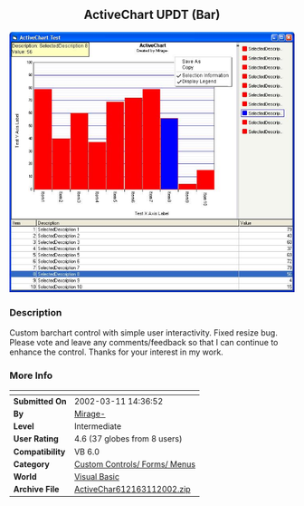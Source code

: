 ﻿<div align="center">

## ActiveChart UPDT \(Bar\)

<img src="PIC2002311940504266.jpg">
</div>

### Description

Custom barchart control with simple user interactivity. Fixed resize bug. Please vote and leave any comments/feedback so that I can continue to enhance the control. Thanks for your interest in my work.
 
### More Info
 


<span>             |<span>
---                |---
**Submitted On**   |2002-03-11 14:36:52
**By**             |[Mirage\-](https://github.com/Planet-Source-Code/PSCIndex/blob/master/ByAuthor/mirage.md)
**Level**          |Intermediate
**User Rating**    |4.6 (37 globes from 8 users)
**Compatibility**  |VB 6\.0
**Category**       |[Custom Controls/ Forms/  Menus](https://github.com/Planet-Source-Code/PSCIndex/blob/master/ByCategory/custom-controls-forms-menus__1-4.md)
**World**          |[Visual Basic](https://github.com/Planet-Source-Code/PSCIndex/blob/master/ByWorld/visual-basic.md)
**Archive File**   |[ActiveChar612163112002\.zip](https://github.com/Planet-Source-Code/mirage-activechart-updt-bar__1-32583/archive/master.zip)








